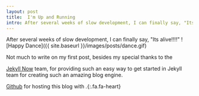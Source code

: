 ```yaml
---
layout: post
title:  I'm Up and Running
intro: After several weeks of slow development, I can finally say, "Its alive!!!!"...
---
```


After several weeks of slow development, I can finally say, "Its alive!!!!" ![Happy Dance]({{ site.baseurl }}/images/posts/dance.gif)

Not much to write on my first post, besides my special thanks to the

[Jekyll Now](https://github.com/barryclark/jekyll-now) team, for providing such an
easy way to get started in Jekyll team for creating such an amazing blog engine.

[Github](https://github.com/) for hosting this blog with *.*{:.fa.fa-heart}
